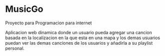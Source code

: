 # MusicGo
Proyecto para Programacion para internet

Aplicacion web dinamica donde un usuario pueda agregar una cancion basada en la localizacion en la que esta en una mapa y los demas usuarios puedan ver las demas canciones de los usuarios y añadirla a su playlist personal.

